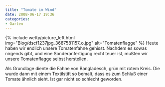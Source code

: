 ```yaml
---
title: "Tomate im Wind"
date: 2008-06-17 19:36
categories: 
- Garten
---
```


{% include wetty/picture_left.html img="Blog/dscf1237jpg_3687581157_o.jpg" alt="Tomatenflagge" %}
Heute haben wir endlich unsere Tomatenfahne gehisst. Nachdem es sowas nirgends gibt, und eine Sonderanfertigung recht teuer ist, mußten wir unsere Tomatenflagge selbst herstellen.

Als Grundlage diente die Fahne von Bangladesch, grün mit rotem Kreis. Die wurde dann mit einem Textilstift so bemalt, dass es zum Schluß einer Tomate ähnlich sieht. Ist gar nicht so schlecht geworden.
